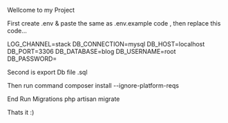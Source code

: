 Wellcome to my Project 

First create 
.env & paste the same as .env.example code , then replace this code... 

LOG_CHANNEL=stack
DB_CONNECTION=mysql
DB_HOST=localhost
DB_PORT=3306
DB_DATABASE=blog
DB_USERNAME=root
DB_PASSWORD=

Second is export Db file .sql

Then run command 
composer install --ignore-platform-reqs

End Run Migrations 
php artisan migrate 

Thats it :)
